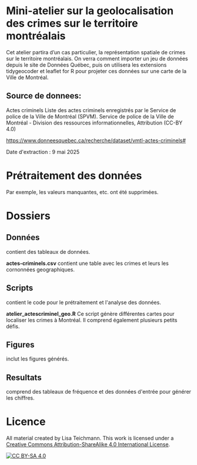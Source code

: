 # Mini-atelier sur la geolocalisation des crimes sur le territoire montréalais
Cet atelier partira d’un cas particulier, la représentation spatiale de crimes sur le territoire montréalais. On verra comment importer un jeu de données depuis le site de Données Québec, puis on utilisera les extensions tidygeocoder et leaflet for R pour projeter ces données sur une carte de la Ville de Montréal.

## Source de donnees:
Actes criminels
Liste des actes criminels enregistrés par le Service de police de la Ville de Montréal (SPVM).
Service de police de la Ville de Montréal - Division des ressources informationnelles, Attribution (CC-BY 4.0)

https://www.donneesquebec.ca/recherche/dataset/vmtl-actes-criminels#

Date d'extraction : 9 mai 2025

# Prétraitement des données

Par exemple, les valeurs manquantes, etc. ont été supprimées.

# Dossiers

## Données
contient des tableaux de données.

**actes-criminels.csv** contient une table avec les crimes et leurs les cornonnées geographiques.

## Scripts
contient le code pour le prétraitement et l'analyse des données.

**atelier_actescriminel_geo.R**
Ce script génère différentes cartes pour localiser les crimes à Montréal. Il comprend également plusieurs petits défis.

## Figures
inclut les figures générés.

## Resultats
comprend des tableaux de fréquence et des données d'entrée pour générer les chiffres.

# Licence

All material created by Lisa Teichmann.
This work is licensed under a
[Creative Commons Attribution-ShareAlike 4.0 International License][cc-by-sa].

[![CC BY-SA 4.0][cc-by-sa-image]][cc-by-sa]

[cc-by-sa]: http://creativecommons.org/licenses/by-sa/4.0/
[cc-by-sa-image]: https://licensebuttons.net/l/by-sa/4.0/88x31.png
[cc-by-sa-shield]: https://img.shields.io/badge/License-CC%20BY--SA%204.0-lightgrey.svg
